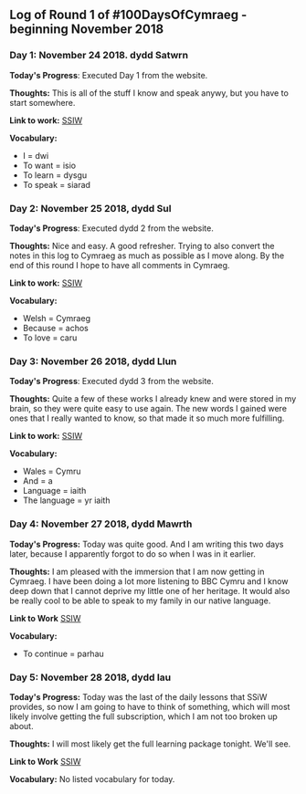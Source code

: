 
## Log of Round 1 of #100DaysOfCymraeg - beginning November 2018

### Day 1: November 24 2018. dydd Satwrn

**Today's Progress**: Executed Day 1 from the website.

**Thoughts:** This is all of the stuff I know and speak anywy, but you have to
start somewhere.

**Link to work:**
[SSIW](https://www.saysomethingin.com/welsh/1siw/1)

**Vocabulary:**
- I = dwi
- To want = isio
- To learn = dysgu
- To speak = siarad

### Day 2: November 25 2018, dydd Sul

**Today's Progress**: Executed dydd 2 from the website.

**Thoughts:** Nice and easy. A good refresher. Trying to also convert the notes
in this log to Cymraeg as much as possible as I move along. By the end of this
round I hope to have all comments in Cymraeg.

**Link to work:**
[SSIW](https://www.saysomethingin.com/welsh/1siw/2)

**Vocabulary:**
- Welsh = Cymraeg
- Because = achos
- To love = caru

### Day 3: November 26 2018, dydd Llun

**Today's Progress**: Executed dydd 3 from the website.

**Thoughts:** Quite a few of these works I already knew and were stored in my
brain, so they were quite easy to use again. The new words I gained were ones
that I really wanted to know, so that made it so much more fulfilling.

**Link to work:**
[SSIW](https://www.saysomethingin.com/welsh/1siw/3)

**Vocabulary:**
- Wales = Cymru
- And = a
- Language = iaith
- The language = yr iaith

### Day 4: November 27 2018, dydd Mawrth

**Today's Progress:**
Today was quite good. And I am writing this two days later, because I apparently
forgot to do so when I was in it earlier.

**Thoughts:**
I am pleased with the immersion that I am now getting in Cymraeg. I have been
doing a lot more listening to BBC Cymru and I know deep down that I cannot
deprive my little one of her heritage. It would also be really cool to be able
to speak to my family in our native language.

**Link to Work**
[SSIW](https://www.saysomethingin.com/welsh/1siw/4)

**Vocabulary:**
- To continue = parhau<br />

### Day 5: November 28 2018, dydd Iau

**Today's Progress:**
Today was the last of the daily lessons that SSiW provides, so now I am going to
have to think of something, which will most likely involve getting the full
subscription, which I am not too broken up about.

**Thoughts:**
I will most likely get the full learning package tonight. We'll see.

**Link to Work**
[SSIW](https://www.saysomethingin.com/welsh/1siw/5)

**Vocabulary:**
No listed vocabulary for today.
